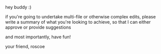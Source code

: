 hey buddy :)

if you're going to undertake multi-file or otherwise complex edits, please write a summary of what you're looking to achieve, so that I can either approve or provide suggestions

and most importantly, have fun!

your friend,
roscoe
